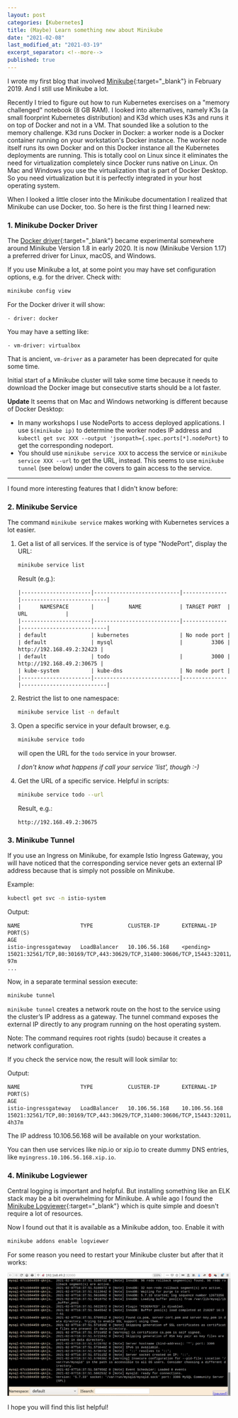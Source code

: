 ```yaml
---
layout: post
categories: [Kubernetes]
title: (Maybe) Learn something new about Minikube
date: "2021-02-08"
last_modified_at: "2021-03-19"
excerpt_separator: <!--more-->
published: true
---
```


I wrote my first blog that involved [Minikube](https://minikube.sigs.k8s.io/docs/){:target="_blank"} in February 2019. And I still use Minikube a lot. 

Recently I tried to figure out how to run Kubernetes exercises on a "memory challenged" notebook (8 GB RAM). I looked into alternatives, namely K3s (a small foorprint Kubernetes distribution) and K3d which uses K3s and runs it on top of Docker and not in a VM. That sounded like a solution to the memory challenge. K3d runs Docker in Docker: a worker node is a Docker container running on your workstation's Docker instance. The worker node itself runs its own Docker and on this Docker instance all the Kubernetes deployments are running. This is totally cool on Linux since it eliminates the need for virtualization completely since Docker runs native on Linux. On Mac and Windows you use the virtualization that is part of Docker Desktop. So you need virtualization but it is perfectly integrated in your host operating system.
<!--more-->

When I looked a little closer into the Minikube documentation I realized that Minikube can use Docker, too. So here is the first thing I learned new:

### 1. Minikube Docker Driver

The [Docker driver](https://minikube.sigs.k8s.io/docs/drivers/docker/){:target="_blank"} became experimental somewhere around Minikube Version 1.8 in early 2020. It is now (Minikube Version 1.17) a preferred driver for Linux, macOS, and Windows.

If you use Minikube a lot, at some point you may have set configuration options, e.g. for the driver. Check with:

```sh
minikube config view
```

For the Docker driver it will show:

```
- driver: docker
```

You may have a setting like:

```
- vm-driver: virtualbox
```

That is ancient, `vm-driver` as a parameter has been deprecated for quite some time.

Initial start of a Minikube cluster will take some time because it needs to download the Docker image but consecutive starts should be a lot faster.

**Update** It seems that on Mac and Windows networking is different because of Docker Desktop: 

* In many workshops I use NodePorts to access deployed applications. I use `$(minikube ip)` to determine the worker nodes IP address and `kubectl get svc XXX --output 'jsonpath={.spec.ports[*].nodePort}` to get the corresponding nodeport.
* You should use `minikube service XXX` to access the service or `minikube service XXX --url` to get the URL, instead. This seems to use `minikube tunnel` (see below) under the covers to gain access to the service. 

---

I found more interesting features that I didn't know before:

### 2. Minikube Service

The command `minikube service` makes working with Kubernetes services a lot easier.

1. Get a list of all services. If the service is of type "NodePort", display the URL:

    ```sh
    minikube service list
    ```

    Result (e.g.):

    ```
    |----------------------|---------------------------|--------------|---------------------------|
    |      NAMESPACE       |           NAME            | TARGET PORT  |            URL            |
    |----------------------|---------------------------|--------------|---------------------------|
    | default              | kubernetes                | No node port |
    | default              | mysql                     |         3306 | http://192.168.49.2:32423 |
    | default              | todo                      |         3000 | http://192.168.49.2:30675 |
    | kube-system          | kube-dns                  | No node port |
    |----------------------|---------------------------|--------------|---------------------------|
    ```

2. Restrict the list to one namespace:

    ```sh
    minikube service list -n default
    ```

3. Open a specific service in your default browser, e.g.

    ```sh
    minikube service todo
    ```

    will open the URL for the `todo` service in your browser.

    _I don't know what happens if call your service 'list', though :-)_

4. Get the URL of a specific service. Helpful in scripts:

    ```sh
    minikube service todo --url
    ```

    Result, e.g.:

    ```
    http://192.168.49.2:30675
    ```
    
### 3. Minikube Tunnel

If you use an Ingress on Minikube, for example Istio Ingress Gateway, you will have noticed that the corresponding service never gets an external IP address because that is simply not possible on Minikube.

Example:

```sh
kubectl get svc -n istio-system
```

Output:

```
NAME                   TYPE           CLUSTER-IP       EXTERNAL-IP   PORT(S)                                                                      AGE
istio-ingressgateway   LoadBalancer   10.106.56.168    <pending>     15021:32561/TCP,80:30169/TCP,443:30629/TCP,31400:30606/TCP,15443:32011/TCP   97m
...
```

Now, in a separate terminal session execute:

```sh
minikube tunnel
```

`minikube tunnel` creates a network route on the host to the service using the cluster’s IP address as a gateway. The tunnel command exposes the external IP directly to any program running on the host operating system.

Note: The command requires root rights (sudo) because it creates a network configuration.

If you check the service now, the result will look similar to:

Output:

```
NAME                   TYPE           CLUSTER-IP       EXTERNAL-IP     PORT(S)                                                                      AGE
istio-ingressgateway   LoadBalancer   10.106.56.168    10.106.56.168   15021:32561/TCP,80:30169/TCP,443:30629/TCP,31400:30606/TCP,15443:32011/TCP   4h37m
```

The IP address 10.106.56.168 will be available on your workstation.

You can then use services like nip.io or xip.io to create dummy DNS entries, like `myingress.10.106.56.168.xip.io`.

### 4. Minikube Logviewer

Central logging is important and helpful. But installing something like an ELK stack may be a bit overwhelming for Minikube. A while ago I found the [Minikube Logviewer](https://github.com/ivans3/minikube-log-viewer){:target="_blank"} which is quite simple and doesn't require a lot of resources. 

Now I found out that it is available as a Minikube addon, too. Enable it with

```sh
minikube addons enable logviewer
```

For some reason you need to restart your Minikube cluster but after that it works:

![](/images/2021/02/minikube-logviewer.png)

I hope you will find this list helpful!